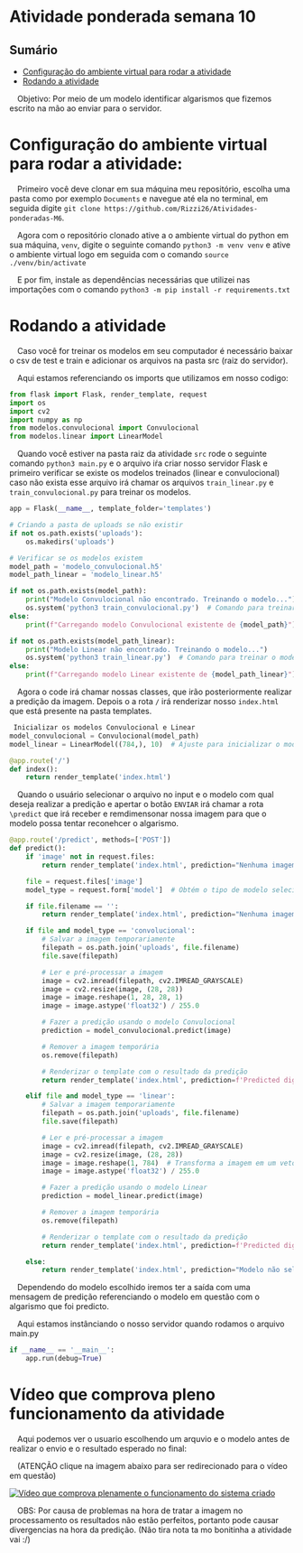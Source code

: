 # Atividade ponderada semana 10

## Sumário

- [Configuração do ambiente virtual para rodar a atividade](#configuração-do-ambiente-virtual-para-rodar-a-atividade)
- [Rodando a atividade](#rodando-a-atividade)

&emsp;Objetivo: Por meio de um modelo identificar algarismos que fizemos escrito na mão ao enviar para o servidor.

# Configuração do ambiente virtual para rodar a atividade:

&emsp;Primeiro você deve clonar em sua máquina meu repositório, escolha uma pasta como por exemplo `Documents` e navegue até ela no terminal, em seguida digite `git clone https://github.com/Rizzi26/Atividades-ponderadas-M6`.

&emsp;Agora com o repositório clonado ative a o ambiente virtual do python em sua máquina, `venv`, digite o seguinte comando `python3 -m venv venv` e ative o ambiente virtual logo em seguida com o comando `source ./venv/bin/activate`

&emsp;E por fim, instale as dependências necessárias que utilizei nas importações com o comando `python3 -m pip install -r requirements.txt`

# Rodando a atividade

&emsp;Caso você for treinar os modelos em seu computador é necessário baixar o csv de test e train e adicionar os arquivos na pasta src (raiz do servidor).

&emsp;Aqui estamos referenciando os imports que utilizamos em nosso codigo:

```python
from flask import Flask, render_template, request
import os
import cv2
import numpy as np
from modelos.convulocional import Convulocional
from modelos.linear import LinearModel
```

&emsp;Quando você estiver na pasta raiz da atividade `src` rode o seguinte comando `python3 main.py` e o arquivo iŕa criar nosso servidor Flask e primeiro verificar se existe os modelos treinados (linear e convulocional) caso não exista esse arquivo irá chamar os arquivos `train_linear.py` e `train_convulocional.py` para treinar os modelos. 

```python
app = Flask(__name__, template_folder='templates')

# Criando a pasta de uploads se não existir
if not os.path.exists('uploads'):
    os.makedirs('uploads')

# Verificar se os modelos existem
model_path = 'modelo_convulocional.h5'
model_path_linear = 'modelo_linear.h5'

if not os.path.exists(model_path):
    print("Modelo Convulocional não encontrado. Treinando o modelo...")
    os.system('python3 train_convulocional.py')  # Comando para treinar o modelo
else:
    print(f"Carregando modelo Convulocional existente de {model_path}")

if not os.path.exists(model_path_linear):
    print("Modelo Linear não encontrado. Treinando o modelo...")
    os.system('python3 train_linear.py')  # Comando para treinar o modelo
else:
    print(f"Carregando modelo Linear existente de {model_path_linear}")
```

&emsp;Agora o code irá chamar nossas classes, que irão posteriormente realizar a predição da imagem. Depois o a rota `/` irá renderizar nosso `index.html` que está presente na pasta templates.

```python
 Inicializar os modelos Convulocional e Linear
model_convulocional = Convulocional(model_path)
model_linear = LinearModel((784,), 10)  # Ajuste para inicializar o modelo linear

@app.route('/')
def index():
    return render_template('index.html')
```

&emsp;Quando o usuário selecionar o arquivo no input e o modelo com qual deseja realizar a predição e apertar o botão `ENVIAR` irá chamar a rota `\predict` que irá receber e remdimensonar nossa imagem para que o modelo possa tentar reconehcer o algarismo.

```python
@app.route('/predict', methods=['POST'])
def predict():
    if 'image' not in request.files:
        return render_template('index.html', prediction="Nenhuma imagem selecionada")

    file = request.files['image']
    model_type = request.form['model']  # Obtém o tipo de modelo selecionado

    if file.filename == '':
        return render_template('index.html', prediction="Nenhuma imagem selecionada")

    if file and model_type == 'convolucional':
        # Salvar a imagem temporariamente
        filepath = os.path.join('uploads', file.filename)
        file.save(filepath)

        # Ler e pré-processar a imagem
        image = cv2.imread(filepath, cv2.IMREAD_GRAYSCALE)
        image = cv2.resize(image, (28, 28))
        image = image.reshape(1, 28, 28, 1)
        image = image.astype('float32') / 255.0

        # Fazer a predição usando o modelo Convulocional
        prediction = model_convulocional.predict(image)

        # Remover a imagem temporária
        os.remove(filepath)

        # Renderizar o template com o resultado da predição
        return render_template('index.html', prediction=f'Predicted digit (Convolucional): {prediction}')

    elif file and model_type == 'linear':
        # Salvar a imagem temporariamente
        filepath = os.path.join('uploads', file.filename)
        file.save(filepath)

        # Ler e pré-processar a imagem
        image = cv2.imread(filepath, cv2.IMREAD_GRAYSCALE)
        image = cv2.resize(image, (28, 28))
        image = image.reshape(1, 784)  # Transforma a imagem em um vetor de 784 elementos
        image = image.astype('float32') / 255.0

        # Fazer a predição usando o modelo Linear
        prediction = model_linear.predict(image)

        # Remover a imagem temporária
        os.remove(filepath)

        # Renderizar o template com o resultado da predição
        return render_template('index.html', prediction=f'Predicted digit (Linear): {prediction[0]}')

    else:
        return render_template('index.html', prediction="Modelo não selecionado ou inválido")
```

&emsp;Dependendo do modelo escolhido iremos ter a saída com uma mensagem de predição referenciando o modelo em questão com o algarismo que foi predicto.

&emsp;Aqui estamos instânciando o nosso servidor quando rodamos o arquivo main.py

```python
if __name__ == '__main__':
    app.run(debug=True)
```

# Vídeo que comprova pleno funcionamento da atividade

&emsp;Aqui podemos ver o usuario escolhendo um arquvio e o modelo antes de realizar o envio e o resultado esperado no final:

&emsp;(ATENÇÃO clique na imagem abaixo para ser redirecionado para o vídeo em questão)

[![Vídeo que comprova plenamente o funcionamento do sistema criado](https://escolakids.uol.com.br/upload/image/algarismos-de-zero-a-nove.jpg)](https://youtu.be/Kcp3j7ZP7O0)

&emsp;OBS: Por causa de problemas na hora de tratar a imagem no processamento os resultados não estão perfeitos, portanto pode causar divergencias na hora da predição. (Não tira nota ta mo bonitinha a atividade vai :/)

